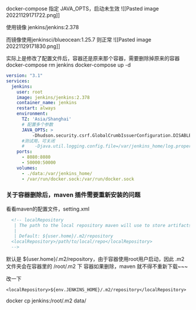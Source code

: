 docker-compose 指定 JAVA_OPTS，启动未生效
![[Pasted image 20221129171722.png]]

使用镜像 jenkins/jenkins:2.378

而镜像使用jenkinsci/blueocean:1.25.7 则正常
![[Pasted image 20221129171830.png]]

实际上是修改了配置文件后，容器还是原来那个容器，需要删除掉原来的容器
docker-compose rm jenkins
docker-compose up -d

```yml
version: "3.1"
services:
  jenkins:
    user: root
    image: jenkins/jenkins:2.378
    container_name: jenkins
    restart: always
    environment:
      TZ: 'Asia/Shanghai'
      # 配置多个参数
      JAVA_OPTS: >
          -Dhudson.security.csrf.GlobalCrumbIssuerConfiguration.DISABLE_CSRF_PROTECTION=true
      #测试用，可关闭
      #    -Djava.util.logging.config.file=/var/jenkins_home/log.properties
    ports:
      - 8080:8080
      - 50000:50000
    volumes:
      - ./data:/var/jenkins_home/
      - /var/run/docker.sock:/var/run/docker.sock
```


### 关于容器删除后，maven 插件需要重新安装的问题
看看maven的配置文件，setting.xml
```xml
  <!-- localRepository
   | The path to the local repository maven will use to store artifacts.
   |
   | Default: ${user.home}/.m2/repository
  <localRepository>/path/to/local/repo</localRepository>
  -->

```
默认是 ${user.home}/.m2/repository，由于容器使用root用户启动，因此 .m2 文件夹会在容器里的
/root/.m2 下
容器如果删除，maven 就不得不重新下载~~~

改一下
```
<localRepository>${env.JENKINS_HOME}/.m2/repository</localRepository>
```
docker cp jenkins:/root/.m2 data/

